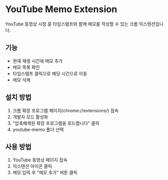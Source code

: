 # YouTube Memo Extension

YouTube 동영상 시청 중 타임스탬프와 함께 메모를 작성할 수 있는 크롬 익스텐션입니다.

## 기능
- 현재 재생 시간에 메모 추가
- 메모 목록 확인
- 타임스탬프 클릭으로 해당 시간으로 이동
- 메모 삭제

## 설치 방법
1. 크롬 확장 프로그램 페이지(chrome://extensions/) 접속
2. 개발자 모드 활성화
3. "압축해제된 확장 프로그램을 로드합니다" 클릭
4. youtube-memo 폴더 선택

## 사용 방법
1. YouTube 동영상 페이지 접속
2. 익스텐션 아이콘 클릭
3. 메모 입력 후 "메모 추가" 버튼 클릭 
